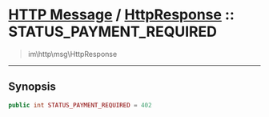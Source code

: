 # [HTTP Message](http.md) / [HttpResponse](http-HttpResponse.md) :: STATUS_PAYMENT_REQUIRED
 > im\http\msg\HttpResponse
____

## Synopsis
```php
public int STATUS_PAYMENT_REQUIRED = 402
```
